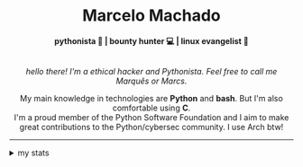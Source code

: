 <h1 align="center"> Marcelo Machado </h1> <!-- <img src="https://tryhackme-badges.s3.amazonaws.com/mmaachado.png" alt="TryHackMe"> -->
    
<div align="center">
<b>pythonista 🐍 | bounty hunter 💻 | linux evangelist 🐧</b>
<br>
<br>

<i>hello there! I'm a ethical hacker and Pythonista. Feel free to call me Marquês or Marcs.</i>

<p>

My main knowledge in technologies are **Python** and **bash**. But I'm also comfortable using **C**. <br/>
I'm a proud member of the Python Software Foundation and I aim to make great contributions to the Python/cybersec community. I use Arch btw!
</p>

</div>

---

<details closed>    
<summary>my stats</summary>

<!--START_SECTION:waka-->
**I'm a Night 🦉** 

```text
🌞 Morning    45 commits     ███░░░░░░░░░░░░░░░░░░░░░░   14.61% 
🌆 Daytime    104 commits    ████████░░░░░░░░░░░░░░░░░   33.77% 
🌃 Evening    148 commits    ████████████░░░░░░░░░░░░░   48.05% 
🌙 Night      11 commits     █░░░░░░░░░░░░░░░░░░░░░░░░   3.57%

```


📊 **This Week I Spent My Time On** 

```text
⌚︎ Time Zone: America/Sao_Paulo

💬 Programming Languages: 
Markdown                 3 hrs 39 mins       █████████████████░░░░░░░░   69.17% 
JSON                     1 hr 8 mins         █████░░░░░░░░░░░░░░░░░░░░   21.55% 
Python                   10 mins             ░░░░░░░░░░░░░░░░░░░░░░░░░   3.44% 
JavaScript               6 mins              ░░░░░░░░░░░░░░░░░░░░░░░░░   2.05% 
TOML                     4 mins              ░░░░░░░░░░░░░░░░░░░░░░░░░   1.57%

🔥 Editors: 
Obsidian                 3 hrs 39 mins       █████████████████░░░░░░░░   69.1% 
VS Code                  1 hr 38 mins        ███████░░░░░░░░░░░░░░░░░░   30.9%

💻 Operating System: 
Windows                  5 hrs 14 mins       ████████████████████████░   99.04% 
Linux                    3 mins              ░░░░░░░░░░░░░░░░░░░░░░░░░   0.96%

```


 Last Updated on 10/05/2025
<!--END_SECTION:waka-->

<!-- <div>
        <a target="_blank" rel="noopener noreferrer" href="https://github.com/mmaachado?tab=repositories"><img src="https://github-readme-stats.vercel.app/api/top-langs/?username=mmaachado&hide=html,css,swift,ruby&langs_count=6&hide_border=true&layout=compact&show_icons=true&line_height=10&theme=transparent&title_color=4a86d1&custom_title=favourite%20languages"
       alt="most used languages" align="right"></a>
     <a target="_blank" rel="noopener noreferrer" href="https://wakatime.com/@mmachado"><img width="400rem" src="https://github-readme-stats.vercel.app/api/wakatime?username=mmachado&theme=transparent&hide_border=true&hide=markdown,html,css,text,other,yaml,json,prolog,dart,docker,xml,gitconfig,TSQL&hide_title=true&line_height=50&langs_count=4&layout=default" alt="wakatime stats" align="left" /></a> 
        

</div>

 <img src="https://raw.githubusercontent.com/MicaelliMedeiros/micaellimedeiros/master/image/computer-illustration.png" min-width="400px" max-width="400px" width="400px" align="right" alt="computer-illustration.png"> -->
<!-- [![Buy me a coffee](https://img.shields.io/badge/Buy%20Me%20a%20Coffee-ffdd00?style=for-the-badge&logo=buy-me-a-coffee&logoColor=black)](https://www.buymeacoffee.com/anticodingclub) -->

</details>
